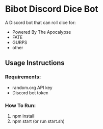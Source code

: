 # Bibot Discord Dice Bot

A Discord bot that can roll dice for:
- Powered By The Apocalypse
- FATE
- GURPS
- other

## Usage Instructions
### Requirements:
- random.org API key
- Discord bot token

### How To Run:
1. npm install
2. npm start (or run start.sh)
